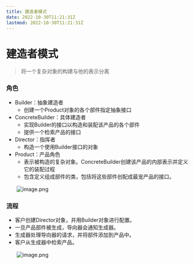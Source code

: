 ```yaml
---
title: 建造者模式
date: 2022-10-30T11:21:31Z
lastmod: 2022-10-30T11:21:31Z
---
```


# 建造者模式

> 将一个复杂对象的构建与他的表示分离

### 角色

- Builder：抽象建造者
  - 创建一个Product对象的各个部件指定抽象接口
- ConcreteBuilder：具体建造者
  - 实现Builder的接口以构造和装配该产品的各个部件
  - 提供一个检索产品的接口
- Director：指挥者
  - 构造一个使用Builder接口的对象
- Product：产品角色
  - 表示被构造的复杂对象。ConcreteBuilder创建该产品的内部表示并定义它的装配过程
  - 包含定义组成部件的类，包括将这些部件创配成最宠产品的接口。

　　![image.png](assets/net-img-1602123134723-ab15ac69-5397-4422-8dcf-3c43f4a10e06-20221030124512-4k4z367.png)

### 流程

- 客户创建Director对象，并用Builder对象进行配置。
- 一旦产品部件被生成，导向器会通知生成器。
- 生成器处理导向器的请求，并将部件添加到产品中。
- 客户从生成器中检索产品。

　　![image.png](assets/net-img-1602123013155-86ac51db-7d0a-4241-8094-f1fe2e16b43c-20221030124512-fqt8gu2.png)
